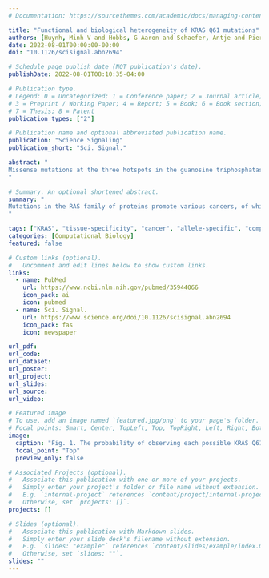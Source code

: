 ```yaml
---
# Documentation: https://sourcethemes.com/academic/docs/managing-content/

title: "Functional and biological heterogeneity of KRAS Q61 mutations"
authors: [Huynh, Minh V and Hobbs, G Aaron and Schaefer, Antje and Pierobon, Mariaelena and Carey, Leiah M and Diehl, J Nathaniel and DeLiberty, Jonathan M and Thurman, Ryan D and Cooke, Adelaide R and Goodwin, Craig M and Cook, Joshua H and Lin, Lin and Waters, Andrew M and Rashid, Naim U and Petricoin, 3rd, Emanuel F and Campbell, Sharon L and Haigis, Kevin M and Simeone, Diane M and Lyssiotis, Costas A and Cox, Adrienne D and Der, Channing J]
date: 2022-08-01T00:00:00-00:00
doi: "10.1126/scisignal.abn2694"

# Schedule page publish date (NOT publication's date).
publishDate: 2022-08-01T08:10:35-04:00

# Publication type.
# Legend: 0 = Uncategorized; 1 = Conference paper; 2 = Journal article;
# 3 = Preprint / Working Paper; 4 = Report; 5 = Book; 6 = Book section;
# 7 = Thesis; 8 = Patent
publication_types: ["2"]

# Publication name and optional abbreviated publication name.
publication: "Science Signaling"
publication_short: "Sci. Signal."

abstract: "
Missense mutations at the three hotspots in the guanosine triphosphatase (GTPase) RAS—Gly12, Gly13, and Gln61 (commonly known as G12, G13, and Q61, respectively)—occur differentially among the three RAS isoforms. Q61 mutations in KRAS are infrequent and differ markedly in occurrence. Q61H is the predominant mutant (at 57%), followed by Q61R/L/K (collectively 40%), and Q61P and Q61E are the rarest (2 and 1%, respectively). Probability analysis suggested that mutational susceptibility to different DNA base changes cannot account for this distribution. Therefore, we investigated whether these frequencies might be explained by differences in the biochemical, structural, and biological properties of KRASQ61 mutants. Expression of KRASQ61 mutants in NIH 3T3 fibroblasts and RIE-1 epithelial cells caused various alterations in morphology, growth transformation, effector signaling, and metabolism. The relatively rare KRASQ61E mutant stimulated actin stress fiber formation, a phenotype distinct from that of KRASQ61H/R/L/P, which disrupted actin cytoskeletal organization. The crystal structure of KRASQ61E was unexpectedly similar to that of wild-type KRAS, a potential basis for its weak oncogenicity. KRASQ61H/L/R-mutant pancreatic ductal adenocarcinoma (PDAC) cell lines exhibited KRAS-dependent growth and, as observed with KRASG12-mutant PDAC, were susceptible to concurrent inhibition of ERK-MAPK signaling and of autophagy. Our results uncover phenotypic heterogeneity among KRASQ61 mutants and support the potential utility of therapeutic strategies that target KRASQ61 mutant–specific signaling and cellular output.
"

# Summary. An optional shortened abstract.
summary: "
Mutations in the RAS family of proteins promote various cancers, of which mutations at Gln61 (also referred to as Q61) are relatively and unexpectedly rare in KRAS. Huynh et al. compared the structural, biochemical, and biological effects of Gln61 mutations in KRAS (see also Sealover and Kortum). The Q61E mutant had weaker metabolic activity and induced greater cell adhesion and less motility than the other mutants, thus potentially explaining the relative rarity of this mutant. Nonetheless, other aspects made Gln61 mutant KRAS pancreatic cancer cells susceptible to the same inhibitors that are currently in trials to treat tumors dependent on the more common KRAS mutants. The findings may both broaden and differentiate treatment strategies for these rarer mutant KRAS–driven tumors.
"

tags: ["KRAS", "tissue-specificity", "cancer", "allele-specific", "computational biology", "bioinformatics"]
categories: [Computational Biology]
featured: false

# Custom links (optional).
#   Uncomment and edit lines below to show custom links.
links:
  - name: PubMed
    url: https://www.ncbi.nlm.nih.gov/pubmed/35944066
    icon_pack: ai
    icon: pubmed
  - name: Sci. Signal.
    url: https://www.science.org/doi/10.1126/scisignal.abn2694
    icon_pack: fas
    icon: newspaper

url_pdf:
url_code:
url_dataset:
url_poster:
url_project:
url_slides:
url_source:
url_video:

# Featured image
# To use, add an image named `featured.jpg/png` to your page's folder. 
# Focal points: Smart, Center, TopLeft, Top, TopRight, Left, Right, BottomLeft, Bottom, BottomRight.
image:
  caption: "Fig. 1. The probability of observing each possible KRAS Q61 mutation in tumor samples."
  focal_point: "Top"
  preview_only: false

# Associated Projects (optional).
#   Associate this publication with one or more of your projects.
#   Simply enter your project's folder or file name without extension.
#   E.g. `internal-project` references `content/project/internal-project/index.md`.
#   Otherwise, set `projects: []`.
projects: []

# Slides (optional).
#   Associate this publication with Markdown slides.
#   Simply enter your slide deck's filename without extension.
#   E.g. `slides: "example"` references `content/slides/example/index.md`.
#   Otherwise, set `slides: ""`.
slides: ""
---
```

